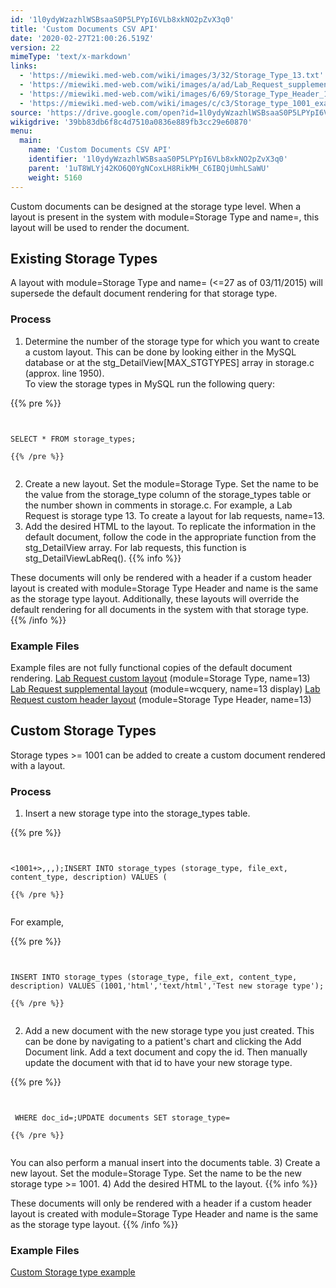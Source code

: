 ```yaml
---
id: '1l0ydyWzazhlWSBsaaS0P5LPYpI6VLb8xkNO2pZvX3q0'
title: 'Custom Documents CSV API'
date: '2020-02-27T21:00:26.519Z'
version: 22
mimeType: 'text/x-markdown'
links:
  - 'https://miewiki.med-web.com/wiki/images/3/32/Storage_Type_13.txt'
  - 'https://miewiki.med-web.com/wiki/images/a/ad/Lab_Request_supplemental_layout.pdf'
  - 'https://miewiki.med-web.com/wiki/images/6/69/Storage_Type_Header_13.txt'
  - 'https://miewiki.med-web.com/wiki/images/c/c3/Storage_type_1001_example.pdf'
source: 'https://drive.google.com/open?id=1l0ydyWzazhlWSBsaaS0P5LPYpI6VLb8xkNO2pZvX3q0'
wikigdrive: '39bb83db6f8c4d7510a0836e889fb3cc29e60870'
menu:
  main:
    name: 'Custom Documents CSV API'
    identifier: '1l0ydyWzazhlWSBsaaS0P5LPYpI6VLb8xkNO2pZvX3q0'
    parent: '1uT8WLYj42KO6Q0YgNCoxLH8RikMH_C6IBQjUmhLSaWU'
    weight: 5160
---
```

Custom documents can be designed at the storage type level. When a layout is present in the system with module=Storage Type and name=<storage type>, this layout will be used to render the document.

  
## **Existing Storage Types**  
  
A layout with module=Storage Type and name=<existing storage type> (<=27 as of 03/11/2015) will supersede the default document rendering for that storage type.

  
### **Process**  
  
1) Determine the number of the storage type for which you want to create a custom layout. This can be done by looking either in the MySQL database or at the stg_DetailView[MAX_STGTYPES] array in storage.c (approx. line 1950).  
To view the storage types in MySQL run the following query:

{{% pre %}}
```
  
  
SELECT * FROM storage_types;  
  
{{% /pre %}}  
  

```
2) Create a new layout. Set the module=Storage Type. Set the name to be the value from the storage_type column of the storage_types table or the number shown in comments in storage.c. For example, a Lab Request is storage type 13. To create a layout for lab requests, name=13.
3) Add the desired HTML to the layout. To replicate the information in the default document, follow the code in the appropriate function from the stg_DetailView array. For lab requests, this function is stg_DetailViewLabReq().
{{% info %}}

These documents will only be rendered with a header if a custom header layout is created with module=Storage Type Header and name is the same as the storage type layout. Additionally, these layouts will override the default rendering for all documents in the system with that storage type.
{{% /info %}}

  
### **Example Files**  

Example files are not fully functional copies of the default document rendering.
[Lab Request custom layout](https://miewiki.med-web.com/wiki/images/3/32/Storage_Type_13.txt) (module=Storage Type, name=13)
[Lab Request supplemental layout](https://miewiki.med-web.com/wiki/images/a/ad/Lab_Request_supplemental_layout.pdf) (module=wcquery, name=13 display)
[Lab Request custom header layout](https://miewiki.med-web.com/wiki/images/6/69/Storage_Type_Header_13.txt) (module=Storage Type Header, name=13)

  
## **Custom Storage Types**  

Storage types >= 1001 can be added to create a custom document rendered with a layout.

  
### **Process**  

1) Insert a new storage type into the storage_types table.

{{% pre %}}
```
  
  
<1001+>,,,);INSERT INTO storage_types (storage_type, file_ext, content_type, description) VALUES (  
  
{{% /pre %}}  
  

```
For example,

{{% pre %}}
```
  
  
INSERT INTO storage_types (storage_type, file_ext, content_type, description) VALUES (1001,'html','text/html','Test new storage type');  
  
{{% /pre %}}  
  

```
2) Add a new document with the new storage type you just created. This can be done by navigating to a patient's chart and clicking the Add Document link. Add a text document and copy the id. Then manually update the document with that id to have your new storage type.

{{% pre %}}
```
  
  
 WHERE doc_id=;UPDATE documents SET storage_type=  
  
{{% /pre %}}  
  

```
You can also perform a manual insert into the documents table.
3) Create a new layout. Set the module=Storage Type. Set the name to be the new storage type >= 1001.
4) Add the desired HTML to the layout.
{{% info %}}

These documents will only be rendered with a header if a custom header layout is created with module=Storage Type Header and name is the same as the storage type layout.
{{% /info %}}

  
### **Example Files**  

[Custom Storage type example](https://miewiki.med-web.com/wiki/images/c/c3/Storage_type_1001_example.pdf)
